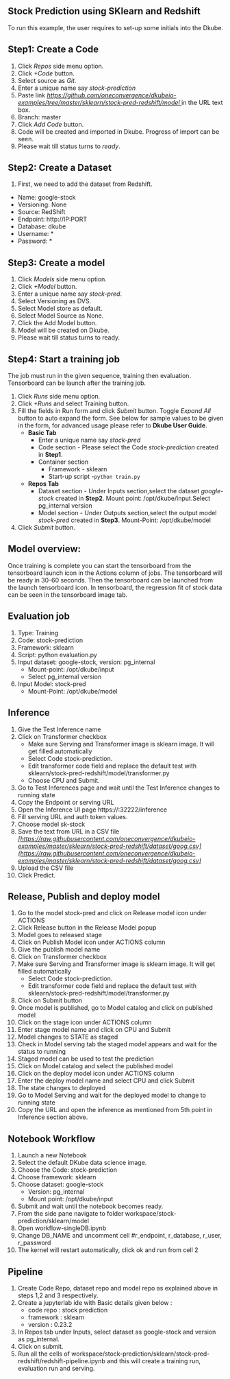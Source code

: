 ## Stock Prediction using SKlearn and Redshift
To run this example, the user requires to set-up some initials into the Dkube.

## Step1: Create a Code
1. Click *Repos* side menu option.
2. Click *+Code* button.
3. Select source as *Git*.
4. Enter a unique name say *stock-prediction*
5. Paste link *[https://github.com/oneconvergence/dkubeio-examples/tree/master/sklearn/stock-pred-redshift/model 
 ](https://github.com/oneconvergence/dkubeio-examples/tree/master/sklearn/stock-pred-redshift/model)* in the URL text box.
6. Branch: master
7. Click *Add Code* button.
8. Code will be created and imported in Dkube. Progress of import can be seen.
9. Please wait till status turns to *ready*.


## Step2: Create a Dataset
1. First, we need to add the dataset from Redshift.
 - Name: google-stock
 - Versioning: None
 - Source: RedShift
 - Endpoint: http://IP:PORT
 - Database: dkube
 - Username: *
 - Password: *

## Step3: Create a model
 1. Click *Models* side menu option.
 2. Click *+Model* button.
 3. Enter a unique name say *stock-pred*.
 4. Select Versioning as DVS.
 5. Select Model store as default.
 6. Select Model Source as None.
 7. Click the Add Model button.
 8. Model will be created on Dkube.
 9. Please wait till status turns to ready.

## Step4: Start a training job
The job must run in the given sequence, training then evaluation. Tensorboard can be launch after the training job.
 1. Click *Runs* side menu option.
 2. Click *+Runs* and select Training button.
 3. Fill the fields in Run form and click *Submit* button. Toggle *Expand All* button to auto expand the form. See below for sample values to be given in the form, for advanced usage please refer to **Dkube User Guide**.
    - **Basic Tab**
      - Enter a unique name say *stock-pred*
      - Code section - Please select the Code *stock-prediction* created in **Step1**.
      - Container section
        - Framework - sklearn
        - Start-up script -`python train.py`
    - **Repos Tab**
      - Dataset section - Under Inputs section,select the dataset *google-stock* created in **Step2**. Mount point: /opt/dkube/input.Select pg_internal version
      - Model section - Under Outputs section,select the output model *stock-pred* created in **Step3**. Mount-Point: /opt/dkube/model
4. Click *Submit* button.

## Model overview: 
Once training is complete you can start the tensorboard from the tensorboard launch icon in the Actions column of jobs. 
The tensorboard will be ready in 30-60 seconds. Then the tensorboard can be launched from the launch tensorboard icon. 
In tensorboard, the regression fit of stock data can be seen in the tensorboard image tab. 


## Evaluation job
1. Type: Training
2. Code: stock-prediction
3. Framework: sklearn
4. Script: python evaluation.py
5. Input dataset: google-stock, version: pg_internal
   - Mount-point: /opt/dkube/input
   - Select pg_internal version
7. Input Model: stock-pred
   - Mount-Point: /opt/dkube/model


## Inference
1.  Give the Test Inference name
2.  Click on Transformer checkbox
    - Make sure Serving and Transformer image is sklearn image. It will get filled automatically
    - Select Code stock-prediction.	
    - Edit transformer code field and replace the default test with sklearn/stock-pred-redshift/model/transformer.py
    - Choose CPU and Submit. 
3.  Go to Test Inferences page and wait until the Test Inference changes to running state
4.  Copy the Endpoint or serving URL
5.  Open the Inference UI page https://<IP>:32222/inference
6.  Fill serving URL and auth token values.
7.  Choose model sk-stock
8.  Save the text from URL in a CSV file *[https://raw.githubusercontent.com/oneconvergence/dkubeio-examples/master/sklearn/stock-pred-redshift/dataset/goog.csv](https://raw.githubusercontent.com/oneconvergence/dkubeio-examples/master/sklearn/stock-pred-redshift/dataset/goog.csv)*
9.  Upload the CSV file
10. Click Predict. 

##  Release, Publish and deploy model

1.  Go to the model stock-pred and click on Release model icon under ACTIONS
2.  Click Release button in the Release Model popup
3.  Model goes to released stage
4.  Click on Publish Model icon under ACTIONS column
5.  Give the publish model name
6.  Click on Transformer checkbox
7.  Make sure Serving and Transformer image is sklearn image. It will get filled automatically
    - Select Code stock-prediction.
    - Edit transformer code field and replace the default test with sklearn/stock-pred-redshift/model/transformer.py
8.  Click on Submit button
9.  Once model is published, go to Model catalog and click on published model
10. Click on the stage icon under ACTIONS column
11. Enter stage model name and click on CPU and Submit
12. Model changes to STATE as staged
13. Check in Model serving tab the staged model appears and wait for the status to running
14. Staged model can be used to test the prediction
15. Click on Model catalog and select the published model
16. Click on the deploy model icon  under ACTIONS column
17. Enter the deploy model name and select CPU and click Submit
18. The state changes to deployed
19. Go to Model Serving and wait for the deployed model to change to running state
20. Copy the URL and open the inference as mentioned from 5th point in Inference section above.


## Notebook Workflow
1.  Launch a new Notebook
2.  Select the default DKube data science image.
3.  Choose the Code: stock-prediction
4.  Choose framework: sklearn
5.  Choose dataset:  google-stock
    - Version: pg_internal
    - Mount point: /opt/dkube/input
6.  Submit and wait until the notebook becomes ready.
7.  From the side pane navigate to folder workspace/stock-prediction/sklearn/model
8.  Open workflow-singleDB.ipynb
9.  Change DB_NAME and uncomment cell #r_endpoint, r_database, r_user, r_password
10. The kernel will restart automatically, click ok and run from cell 2

 ## Pipeline
 
 1. Create Code Repo, dataset repo and model repo as explained above in steps 1,2 and 3 respectively.
 2. Create a jupyterlab ide with Basic details given below :
    - code repo : stock prediction
    - framework : sklearn
    - version : 0.23.2
 3. In Repos tab under Inputs, select dataset as google-stock and version as pg_internal.
 4. Click on submit.
 5. Run all the cells of workspace/stock-prediction/sklearn/stock-pred-redshift/redshift-pipeline.ipynb and this will create a training run, evaluation run and serving.
